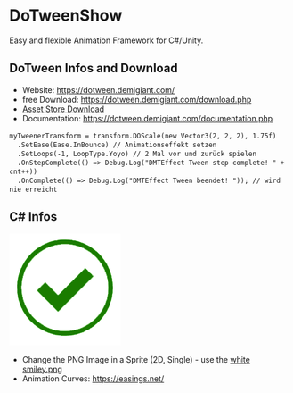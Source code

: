 # DoTweenShow

Easy and flexible Animation Framework for C#/Unity.

## DoTween Infos and Download

* Website: https://dotween.demigiant.com/
* free Download: https://dotween.demigiant.com/download.php
* [Asset Store Download](https://assetstore.unity.com/packages/tools/animation/dotween-hotween-v2-27676?srsltid=AfmBOorXRxugKiRzbLOT3d9xsTfoTs6TSaum2Oz47m6NgQAi4IBZuX-_)
* Documentation: https://dotween.demigiant.com/documentation.php

```
myTweenerTransform = transform.DOScale(new Vector3(2, 2, 2), 1.75f)
  .SetEase(Ease.InBounce) // Animationseffekt setzen
  .SetLoops(-1, LoopType.Yoyo) // 2 Mal vor und zurück spielen
  .OnStepComplete(() => Debug.Log("DMTEffect Tween step complete! " + cnt++))
  .OnComplete(() => Debug.Log("DMTEffect Tween beendet! ")); // wird nie erreicht
```

## C# Infos

![Working Image (Sprite)](./pic/ok_gruen.png)

* Change the PNG Image in a Sprite (2D, Single) - use the [white smiley.png](./pic/smiley.png)
* Animation Curves: https://easings.net/
